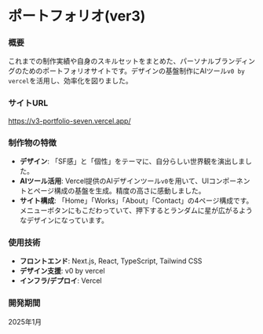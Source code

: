 # ポートフォリオ(ver3)

### 概要
これまでの制作実績や自身のスキルセットをまとめた、パーソナルブランディングのためのポートフォリオサイトです。デザインの基盤制作にAIツール`v0 by vercel`を活用し、効率化を図りました。

### サイトURL
https://v3-portfolio-seven.vercel.app/

### 制作物の特徴
- **デザイン**: 「SF感」と「個性」をテーマに、自分らしい世界観を演出しました。
- **AIツール活用**: Vercel提供のAIデザインツール`v0`を用いて、UIコンポーネントとページ構成の基盤を生成。精度の高さに感動しました。
- **サイト構成**: 「Home」「Works」「About」「Contact」の4ページ構成です。メニューボタンにもこだわっていて、押下するとランダムに星が広がるようなデザインになっています。

### 使用技術
- **フロントエンド**: Next.js, React, TypeScript, Tailwind CSS
- **デザイン支援**: v0 by vercel
- **インフラ/デプロイ**: Vercel

### 開発期間
2025年1月
